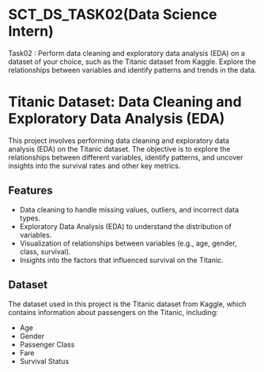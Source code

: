 # SCT_DS_TASK02(Data Science Intern)
Task02 : Perform data cleaning and exploratory data analysis (EDA) on a dataset of your choice, such as the Titanic dataset from Kaggle. Explore the relationships between variables and identify patterns and trends in the data.

# Titanic Dataset: Data Cleaning and Exploratory Data Analysis (EDA)
This project involves performing data cleaning and exploratory data analysis (EDA) on the Titanic dataset. The objective is to explore the relationships between different variables, identify patterns, and uncover insights into the survival rates and other key metrics.

## Features

- Data cleaning to handle missing values, outliers, and incorrect data types.
- Exploratory Data Analysis (EDA) to understand the distribution of variables.
- Visualization of relationships between variables (e.g., age, gender, class, survival).
- Insights into the factors that influenced survival on the Titanic.

## Dataset

The dataset used in this project is the Titanic dataset from Kaggle, which contains information about passengers on the Titanic, including:
- Age
- Gender
- Passenger Class
- Fare
- Survival Status

